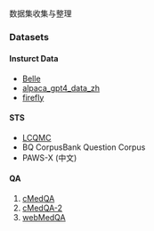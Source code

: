 ## 
数据集收集与整理
### Datasets
#### Insturct Data
- [Belle](https://huggingface.co/BelleGroup)
- [alpaca_gpt4_data_zh](https://github.com/Instruction-Tuning-with-GPT-4/GPT-4-LLM/blob/main/data/alpaca_gpt4_data_zh.json)
- [firefly](https://huggingface.co/datasets/YeungNLP/firefly-train-1.1M)

#### STS

- [LCQMC](https://aistudio.baidu.com/aistudio/competition/detail/45/0/task-definition)
- BQ CorpusBank Question Corpus
- PAWS-X (中文) 

#### QA

1. [cMedQA](https://github.com/zhangsheng93/cMedQA)
2. [cMedQA-2](https://github.com/zhangsheng93/cMedQA2)
3. [webMedQA](https://github.com/hejunqing/webMedQA)